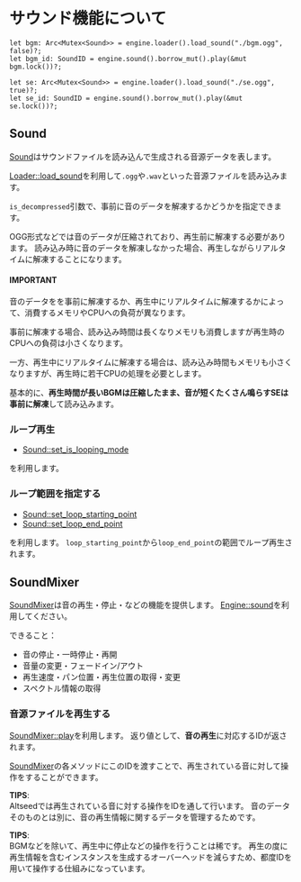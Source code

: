 # サウンド機能について

```ignore
let bgm: Arc<Mutex<Sound>> = engine.loader().load_sound("./bgm.ogg", false)?;
let bgm_id: SoundID = engine.sound().borrow_mut().play(&mut bgm.lock())?;

let se: Arc<Mutex<Sound>> = engine.loader().load_sound("./se.ogg", true)?;
let se_id: SoundID = engine.sound().borrow_mut().play(&mut se.lock())?;
```

## Sound

[Sound](../../core/struct.Sound.html)はサウンドファイルを読み込んで生成される音源データを表します。

[Loader::load_sound](../../engine/struct.Loader.html#method.load_sound)を利用して`.ogg`や`.wav`といった音源ファイルを読み込みます。

`is_decompressed`引数で、事前に音のデータを解凍するかどうかを指定できます。

OGG形式などでは音のデータが圧縮されており、再生前に解凍する必要があります。
読み込み時に音のデータを解凍しなかった場合、再生しながらリアルタイムに解凍することになります。

#### IMPORTANT
音のデータをを事前に解凍するか、再生中にリアルタイムに解凍するかによって、消費するメモリやCPUへの負荷が異なります。

事前に解凍する場合、読み込み時間は長くなりメモリも消費しますが再生時のCPUへの負荷は小さくなります。

一方、再生中にリアルタイムに解凍する場合は、読み込み時間もメモリも小さくなりますが、再生時に若干CPUの処理を必要とします。

基本的に、**再生時間が長いBGMは圧縮したまま、音が短くたくさん鳴らすSEは事前に解凍**して読み込みます。

### ループ再生
- [Sound::set_is_looping_mode](../../core/struct.Sound.html#method.set_is_looping_mode)

を利用します。

### ループ範囲を指定する
- [Sound::set_loop_starting_point](../../core/struct.Sound.html#method.set_loop_starting_point)
- [Sound::set_loop_end_point](../../core/struct.Sound.html#method.set_loop_end_point)

を利用します。
`loop_starting_point`から`loop_end_point`の範囲でループ再生されます。

<!-- ![loop](loop.png) -->

## SoundMixer
[SoundMixer](../../core/struct.SoundMixer.html)は音の再生・停止・などの機能を提供します。
[Engine::sound](../../engine/struct.Engine.html#method.sound)を利用してください。

できること：
- 音の停止・一時停止・再開
- 音量の変更・フェードイン/アウト
- 再生速度・パン位置・再生位置の取得・変更
- スペクトル情報の取得

### 音源ファイルを再生する
[SoundMixer::play](../../core/struct.SoundMixer.html#method.play)を利用します。
返り値として、**音の再生**に対応するIDが返されます。

[SoundMixer](../../core/struct.SoundMixer.html)の各メソッドにこのIDを渡すことで、再生されている音に対して操作をすることができます。  

**TIPS**:  
Altseedでは再生されている音に対する操作をIDを通して行います。
音のデータそのものとは別に、音の再生情報に関するデータを管理するためです。

**TIPS**:  
BGMなどを除いて、再生中に停止などの操作を行うことは稀です。
再生の度に再生情報を含むインスタンスを生成するオーバーヘッドを減らすため、都度IDを用いて操作する仕組みになっています。

<!-- ## サンプル TODO

### 効果音の再生

[!code-csharp[Main](../../Src/Samples/Sound/SE.cs)]

### BGMの再生

[!code-csharp[Main](../../Src/Samples/Sound/BGM.cs)]

### BGMのループ再生

[!code-csharp[Main](../../Src/Samples/Sound/LoopingBGM.cs)] -->